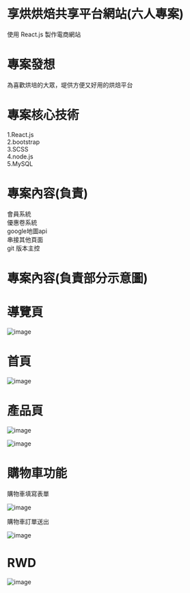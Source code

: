 # 享烘烘焙共享平台網站(六人專案)

使用 React.js 製作電商網站

# 專案發想

為喜歡烘培的大眾，堤供方便又好用的烘焙平台

# 專案核心技術

1.React.js<br>
2.bootstrap<br>
3.SCSS<br>
4.node.js<br>
5.MySQL<br>

# 專案內容(負責)

會員系統<br>
優惠卷系統<br>
google地圖api<br>
串接其他頁面<br>
git 版本主控<br>

# 專案內容(負責部分示意圖)

# 導覽頁

![image](https://github.com/abc820219/baking/blob/master/bakeImg/navgation.png)

# 首頁

![image](https://github.com/abc820219/baking/blob/master/bakeImg/home.png)


# 產品頁

![image](https://github.com/abc820219/baking/blob/master/bakeImg/coupon.png)

![image](https://github.com/abc820219/baking/blob/master/bakeImg/product.png)


# 購物車功能

購物車填寫表單

![image](https://github.com/abc820219/baking/blob/master/bakeImg/cart.png)


購物車訂單送出

![image](https://github.com/abc820219/baking/blob/master/bakeImg/pay.png)



# RWD

![image](https://github.com/abc820219/baking/blob/master/bakeImg/RWD.png)

